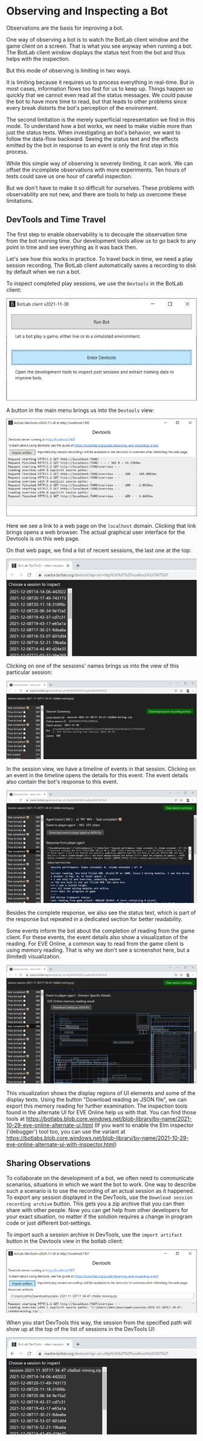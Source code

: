 # Observing and Inspecting a Bot

Observations are the basis for improving a bot.

One way of observing a bot is to watch the BotLab client window and the game client on a screen. That is what you see anyway when running a bot. The BotLab client window displays the status text from the bot and thus helps with the inspection.

But this mode of observing is limiting in two ways.

It is limiting because it requires us to process everything in real-time. But in most cases, information flows too fast for us to keep up. Things happen so quickly that we cannot even read all the status messages. We could pause the bot to have more time to read, but that leads to other problems since every break distorts the bot's perception of the environment.

The second limitation is the merely superficial representation we find in this mode. To understand how a bot works, we need to make visible more than just the status texts. When investigating an bot's behavior, we want to follow the data-flow backward. Seeing the status text and the effects emitted by the bot in response to an event is only the first step in this process.

While this simple way of observing is severely limiting, it can work. We can offset the incomplete observations with more experiments. Ten hours of tests could save us one hour of careful inspection.

But we don't have to make it so difficult for ourselves. These problems with observability are not new, and there are tools to help us overcome these limitations.

## DevTools and Time Travel

The first step to enable observability is to decouple the observation time from the bot running time. Our development tools allow us to go back to any point in time and see everything as it was back then.

Let's see how this works in practice.
To travel back in time, we need a play session recording. The BotLab client automatically saves a recording to disk by default when we run a bot.

To inspect completed play sessions, we use the `Devtools` in the BotLab client:

![Opening DevTools from the main menu](./image/2021-12-09-botlab-client-main-menu-enter-devtools.png)

A button in the main menu brings us into the `Devtools` view:

![DevTools view in the botlab client](./image/2021-12-09-botlab-client-devtools-default.png)

Here we see a link to a web page on the `localhost` domain. Clicking that link brings opens a web browser. The actual graphical user interface for the Devtools is on this web page.

On that web page, we find a list of recent sessions, the last one at the top:

![DevTools - choose a session to inspect](./image/2021-12-09-botlab-devtools-select-session.png)

Clicking on one of the sessions' names brings us into the view of this particular session:

![DevTools - initial view of a session](./image/2021-12-09-botlab-devtools-session-summary.png)

In the session view, we have a timeline of events in that session. Clicking on an event in the timeline opens the details for this event. The event details also contain the bot's response to this event.

![DevTools - view of play session event details](./image/2021-12-09-botlab-devtools-session-event-details.png)

Besides the complete response, we also see the status text, which is part of the response but repeated in a dedicated section for better readability.

Some events inform the bot about the completion of reading from the game client. For these events, the event details also show a visualization of the reading. For EVE Online, a common way to read from the game client is using memory reading. That is why we don't see a screenshot here, but a (limited) visualization.

![DevTools - view of play session event details - EVE Online specific part](./image/2021-12-09-botlab-devtools-session-event-details-eve-online-reading.png)

This visualization shows the display regions of UI elements and some of the display texts. Using the button "Download reading as JSON file", we can export this memory reading for further examination. The inspection tools found in the alternate UI for EVE Online help us with that. You can find those tools at https://botlabs.blob.core.windows.net/blob-library/by-name/2021-10-29-eve-online-alternate-ui.html
(If you want to enable the Elm inspector ('debugger') tool too, you can use the variant at https://botlabs.blob.core.windows.net/blob-library/by-name/2021-10-29-eve-online-alternate-ui-with-inspector.html)

## Sharing Observations

To collaborate on the development of a bot, we often need to communicate scenarios, situations in which we want the bot to work. One way to describe such a scenario is to use the recording of an actual session as it happened. To export any session displayed in the DevTools, use the `Download session recording archive` button. This gets you a zip archive that you can then share with other people. Now you can get help from other developers for your exact situation, no matter if the solution requires a change in program code or just different bot-settings.

To import such a session archive in DevTools, use the `import artifact` button in the Devtools view in the botlab client:

![Import artifact in DevTools](./image/2021-12-09-botlab-client-devtools-import-artifact.png)

When you start DevTools this way, the session from the specified path will show up at the top of the list of sessions in the DevTools UI:

![DevTools - choose a session to inspect](./image/2021-12-09-botlab-devtools-select-session-with-imported.png)

